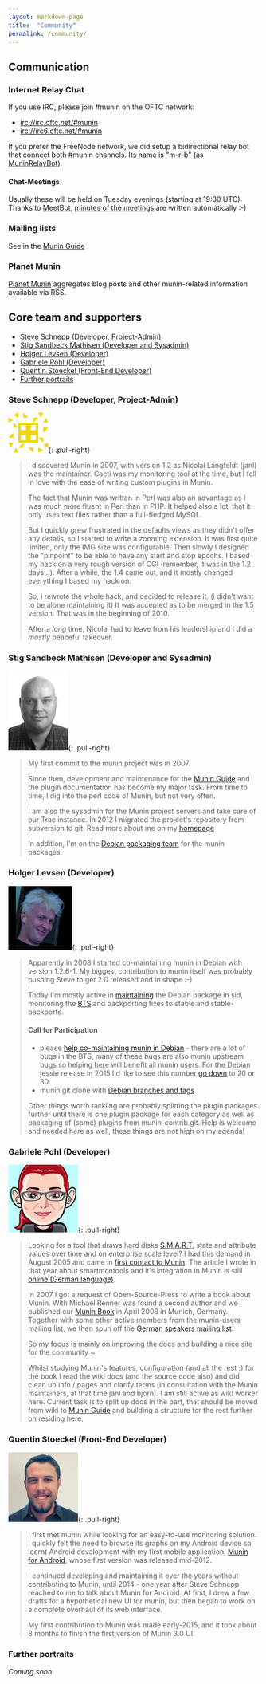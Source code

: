 ```yaml
---
layout: markdown-page
title:  "Community"
permalink: /community/
---
```


## Communication

### Internet Relay Chat
If you use IRC, please join #munin on the OFTC network:

- [irc://irc.oftc.net/#munin](irc://irc.oftc.net/#munin)
- [irc://irc6.oftc.net/#munin](irc://irc6.oftc.net/#munin)

If you prefer the FreeNode network, we did setup a bidirectional relay bot that connect both #munin channels. Its name
is "m-r-b" (as [MuninRelayBot](http://munin-monitoring.org/wiki/MuninRelayBot)).

#### Chat-Meetings
Usually these will be held on Tuesday evenings (starting at 19:30 UTC). Thanks to [​MeetBot](http://wiki.debian.org/MeetBot),
[​minutes of the meetings](http://meetbot.debian.net/munin/) are written automatically :-)

### Mailing lists
See in the [Munin Guide](http://munin.readthedocs.org/en/latest/preface/moreinfo.html#mailing-lists)

### Planet Munin
[Planet Munin](http://planet.munin-monitoring.org/) aggregates blog posts and other munin-related information available via RSS.

## Core team and supporters

- [Steve Schnepp (Developer, Project-Admin)](#steve-schnepp-developer-project-admin)
- [Stig Sandbeck Mathisen (Developer and Sysadmin)](#stig-sandbeck-mathisen-developer-and-sysadmin)
- [Holger Levsen (Developer)](#holger-levsen-developer)
- [Gabriele Pohl (Developer)](#gabriele-pohl-developer)
- [Quentin Stoeckel (Front-End Developer)](#quentin-stoeckel-front-end-developer)
- [Further portraits](#further-portraits)

### Steve Schnepp (Developer, Project-Admin)
![Steve Schnepp](/assets/img/community/steve-schnepp.png){: .pull-right}

> I discovered Munin in 2007, with version 1.2 as Nicolai Langfeldt (janl) was the maintainer. Cacti was my monitoring
tool at the time, but I fell in love with the ease of writing custom plugins in Munin.
>
> The fact that Munin was written in Perl was also an advantage as I was much more fluent in Perl than in PHP. It helped
also a lot, that it only uses text files rather than a full-fledged MySQL.
>
> But I quickly grew frustrated in the defaults views as they didn't offer any details, so I started to write a zooming
extension. It was first quite limited, only the IMG size was configurable. Then slowly I designed the "pinpoint" to be
able to have any start and stop epochs. I based my hack on a very rough version of CGI (remember, it was in the 1.2 days...).
After a while, the 1.4 came out, and it mostly changed everything I based my hack on.
>
> So, i rewrote the whole hack, and decided to release it. (i didn't want to be alone maintaining it) It was accepted as to
be merged in the 1.5 version. That was in the beginning of 2010.
>
> After a *long* time, Nicolai had to leave from his leadership and I did a *mostly* peaceful takeover.


### Stig Sandbeck Mathisen (Developer and Sysadmin)
![Stig Sandbeck Mathisen](/assets/img/community/stig-sandbeck-mathisen.jpg){: .pull-right}

> My first commit to the munin project was in 2007.
>
> Since then, development and maintenance for the ​[Munin Guide](https://munin.readthedocs.org/) and the plugin documentation
has become my major task. From time to time, I dig into the perl code of Munin, but not very often.
>
> I am also the sysadmin for the Munin project servers and take care of our Trac instance. In 2012 I migrated the project's
repository from subversion to git. Read more about me on my ​[homepage](http://fnord.no/)
>
> In addition, I'm on the [​Debian packaging team](http://packages.qa.debian.org/m/munin.html) for the munin packages.


### Holger Levsen (Developer)
![Holger Levsen](/assets/img/community/holger-levsen.jpg){: .pull-right}

> Apparently in 2008 I started co-maintaining munin in Debian with version 1.2.6-1. My biggest contribution to munin
itself was probably pushing Steve to get 2.0 released and in shape :-)
>
> Today I'm mostly active in [​maintaining](http://packages.qa.debian.org/m/munin.html) the Debian package in sid, monitoring
the [​BTS](http://bugs.debian.org/src:munin) and backporting fixes to stable and stable-backports.
>
> #### Call for Participation
> - please [​help co-maintaining munin in Debian](http://bugs.debian.org/cgi-bin/bugreport.cgi?bug=655889) - there are a lot
of bugs in the BTS, many of these bugs are also munin upstream bugs so helping here will benefit all munin users. For
the Debian jessie release in 2015 I'd like to see this number ​[go down](http://qa.debian.org/data/bts/graphs/m/munin.png) to 20 or 30.
> - munin.git clone with [​Debian branches and tags](http://anonscm.debian.org/gitweb/?p=collab-maint/munin.git)
>
> Other things worth tackling are probably splitting the plugin packages further until there is one plugin package for each
category as well as packaging of (some) plugins from munin-contrib.git. Help is welcome and needed here as well, these
things are not high on my agenda!


### Gabriele Pohl (Developer)
![Gabriele Pohl](/assets/img/community/gabriele-pohl.jpg){: .pull-right}

> Looking for a tool that draws hard disks ​[S.M.A.R.T.](http://en.wikipedia.org/wiki/S.M.A.R.T.) state and attribute values
over time and on enterprise scale level? I had this demand in August 2005 and came in
[​first contact to Munin](https://sourceforge.net/mailarchive/message.php?msg_id=4318405). The article I wrote in that year
about smartmontools and it's integration in Munin is still ​[online (German language)](http://www.linux-magazin.de/Ausgaben/2005/10/Na-wie-geht-s-uns-denn-heute).
>
> In 2007 I got a request of Open-Source-Press to write a book about Munin. With Michael Renner was found a second author
and we published our ​[Munin Book](http://www.opensourcepress.de/de/produkte/Munin/128/978-3-937514-48-2) in April 2008
in Munich, Germany. Together with some other active members from the munin-users mailing list, we then spun off the 
[German speakers mailing list](https://lists.sourceforge.net/lists/listinfo/munin-users-de).
>
> So my focus is mainly on improving the docs and building a nice site for the community ~
>
> Whilst studying Munin's features, configuration (and all the rest ;) for the book I read the wiki docs (and the source
code also) and did clean up info / pages and clarify terms (in consultation with the Munin maintainers, at that time janl
and bjorn). I am still active as wiki worker here. Current task is to split up docs in the part, that should be moved
from wiki to [​Munin Guide](https://munin.readthedocs.org/) and building a structure for the rest further on residing here.


### Quentin Stoeckel (Front-End Developer)
![Quentin Stoeckel](/assets/img/community/quentin-stoeckel.jpg){: .pull-right}

> I first met munin while looking for an easy-to-use monitoring solution. I quickly felt the need to browse its graphs on
my Android device so learnt Android development with my first mobile application, [Munin for Android](https://github.com/chteuchteu/Munin-for-Android),
whose first version was released mid-2012.
>
> I continued developing and maintaining it over the years without contributing to Munin, until 2014 - one year after Steve
Schnepp reached to me to talk about Munin for Android. At first, I drew a few drafts for a hypothetical new UI for munin,
but then began to work on a complete overhaul of its web interface.
>
> My first contribution to Munin was made early-2015, and it took about 8 months to finish the first version of Munin 3.0 UI.

### Further portraits
*Coming soon*
